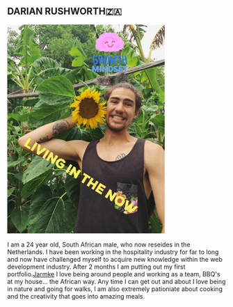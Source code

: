 ## DARIAN RUSHWORTH:south_africa:
![DarianSunflower](https://github.com/DarianRushworth/DarianRushworth/blob/master/Animated%20GIF-downsized_large(1).gif)

I am a 24 year old, South African male, who now reseides in the Netherlands. I have been working in the hospitality industry for far to long and now 
have challenged myself to acquire new knowledge within the web development industry. After 2 months I am putting out my first portfolio.[Jarmke](https://github.com/DarianRushworth/JarmkeFrontend)
I love being around people and working as a team, BBQ's at my house... the African way. Any time I can get out and about I love being in nature and going for walks, I am also extremely pationiate about cooking and the creativity that goes into amazing meals.

<!--
**DarianRushworth/DarianRushworth** is a ✨ _special_ ✨ repository because its `README.md` (this file) appears on your GitHub profile.

Here are some ideas to get you started:

- 🔭 I’m currently working on ...
- 🌱 I’m currently learning ...
- 👯 I’m looking to collaborate on ...
- 🤔 I’m looking for help with ...
- 💬 Ask me about ...
- 📫 How to reach me: ...
- 😄 Pronouns: ...
- ⚡ Fun fact: ...
-->

